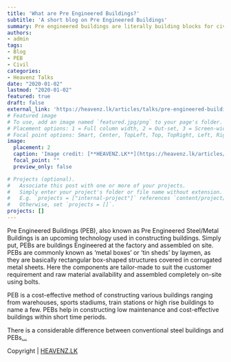 ```yaml
---
title: 'What are Pre Engineered Buildings?'
subtitle: 'A short blog on Pre Engineered Buildings'
summary: Pre engineered buildings are literally building blocks for civil engineers. But is it the same as steel buildings? Today's article is regarding this new construction technique.
authors:
- admin
tags:
- Blog
- PEB
- Civil
categories:
- Heavenz Talks
date: "2020-01-02"
lastmod: "2020-01-02"
featured: true
draft: false
external_link: 'https://heavenz.lk/articles/talks/pre-engineered-buildings/'
# Featured image
# To use, add an image named `featured.jpg/png` to your page's folder.
# Placement options: 1 = Full column width, 2 = Out-set, 3 = Screen-width
# Focal point options: Smart, Center, TopLeft, Top, TopRight, Left, Right, BottomLeft, Bottom, BottomRight
image:
  placement: 2
  caption: 'Image credit: [**HEAVENZ.LK**](https://heavenz.lk/articles/talks/pre-engineered-buildings/)'
  focal_point: ""
  preview_only: false

# Projects (optional).
#   Associate this post with one or more of your projects.
#   Simply enter your project's folder or file name without extension.
#   E.g. `projects = ["internal-project"]` references `content/project/deep-learning/index.md`.
#   Otherwise, set `projects = []`.
projects: []
---
```


Pre Engineered Buildings (PEB), also known as Pre Engineered Steel/Metal Buildings is an upcoming technology used in constructing buildings. Simply put, PEBs are buildings Engineered at the factory and assembled on site. PEBs are commonly known as ‘metal boxes’ or ‘tin sheds’ by laymen, as they are basically rectangular box-shaped structures covered in corrugated metal sheets. Here the components are tailor-made to suit the customer requirement and raw material availability and assembled completely on-site using bolts.

PEB is a cost-effective method of constructing various buildings ranging from warehouses, sports stadiums, train stations or high rise buildings to name a few. PEBs help in constructing low maintenance and cost-effective buildings within short time periods.

There is a considerable difference between conventional steel buildings and PEBs[*...*](https://heavenz.lk/articles/talks/pre-engineered-buildings/)


Copyright | [HEAVENZ.LK](https://heavenz.lk)


